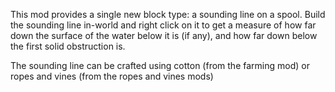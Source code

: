 This mod provides a single new block type: a sounding line on a spool. Build the sounding line in-world and right click on it to get a measure of how far down the surface of the water below it is (if any), and how far down below the first solid obstruction is.

The sounding line can be crafted using cotton (from the farming mod) or ropes and vines (from the ropes and vines mods)
